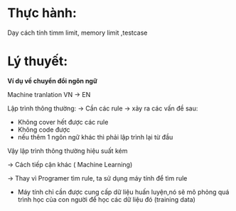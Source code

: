 # Thực hành:
Dạy cách tính timm limit, memory limit  ,testcase
# Lý thuyết:

 **Ví dụ về chuyển đổi ngôn ngữ**
 
 Machine tranlation VN -> EN

 Lập trình thông thường: -> Cần các rule -> xảy ra các vấn đề sau:

- Không cover hết được các rule
- Không code được
- nếu thêm 1 ngôn ngữ khác thì phải lập trình lại từ đầu

Vậy lập trình thông thường hiệu suất kém

-> Cách tiếp cận khác ( Machine Learning)

-> Thay vì Programer tìm rule, ta sử dụng máy tính để tìm rule

* Máy tính chỉ cần được cung cấp dữ liệu huấn luyện,nó sẽ mô phỏng quá trình học của con người để học các dữ liệu đó (training data)

